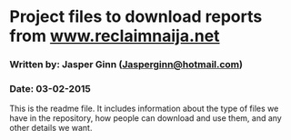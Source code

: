 # Project files to download reports from www.reclaimnaija.net
### Written by: Jasper Ginn (Jasperginn@hotmail.com)
### Date: 03-02-2015

This is the readme file. It includes information about the type of files we have in the repository, how people can download and use them, and any other details we want. 